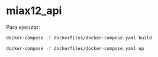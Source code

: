 # miax12_api

Para ejecutar:
```bash
docker-compose -f dockerfiles/docker-compose.yaml build
```

```bash
docker-compose -f dockerfiles/docker-compose.yaml up
```